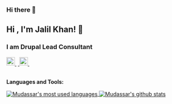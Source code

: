 ### Hi there 👋

<!--
**ijalilkhan/ijalilkhan** is a ✨ _special_ ✨ repository because its `README.md` (this file) appears on your GitHub profile.

Here are some ideas to get you started:

- 🔭 I’m currently working on ...
- 🌱 I’m currently learning ...
- 👯 I’m looking to collaborate on ...
- 🤔 I’m looking for help with ...
- 💬 Ask me about ...
- 📫 How to reach me: ...
- 😄 Pronouns: ...
- ⚡ Fun fact: ...
-->


## Hi , I'm Jalil Khan! 👋
### I am Drupal Lead Consultant

<a href="https://www.linkedin.com/in/jalilkhan">
  <img alt="Jalil's Linkdein" width="22px" src="https://cdn.jsdelivr.net/npm/simple-icons@v3/icons/linkedin.svg" />
</a> &nbsp;<a href="hhttps://unix.stackexchange.com/users/81888/jalil-khan">
  <img alt="Jalil's StackOverflow" width="22px" src="https://cdn.jsdelivr.net/npm/simple-icons@v3/icons/stackoverflow.svg" />
</a> &nbsp;
<br/>
<br/>

**Languages and Tools:**  

<a href="https://github.com/ijalilkhan">
  <img align="center" src="https://github-readme-stats.vercel.app/api/top-langs/?username=ijalilkhan&theme=light&count_private=true&layout=compact&hide=php,css,html,scss" alt="Mudassar's most used languages" />
</a>
<a href="https://github.com/ijalilkhan">
 <img align="center" src="https://github-readme-stats.vercel.app/api?username=ijalilkhan&show_icons=true&theme=light&line_height=27&include_all_commits=true&count_private=true&hide=issues,prs,contribs" alt="Mudassar's github stats"/>
</a>
